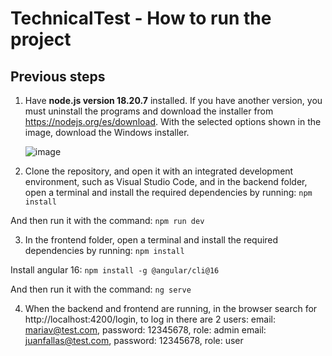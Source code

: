 # TechnicalTest - How to run the project

## Previous steps

1. Have **node.js version 18.20.7** installed. If you have another version, you must uninstall the programs and download the installer from https://nodejs.org/es/download. With the selected options shown in the image, download the Windows installer.
   
   ![image](https://github.com/user-attachments/assets/0ec6005c-74b1-4e29-80b1-b2829b0c3da0)

2. Clone the repository, and open it with an integrated development environment, such as Visual Studio Code, and in the backend folder, open a terminal and install the required dependencies by running:
   `npm install`
   
And then run it with the command:
   `npm run dev`

3. In the frontend folder, open a terminal and install the required dependencies by running:
   `npm install`

Install angular 16:
  `npm install -g @angular/cli@16`

And then run it with the command:
   `ng serve`

4. When the backend and frontend are running, in the browser search for http://localhost:4200/login, to log in there are 2 users:
   email: mariav@test.com, password: 12345678, role: admin
   email: juanfallas@test.com, password: 12345678, role: user

